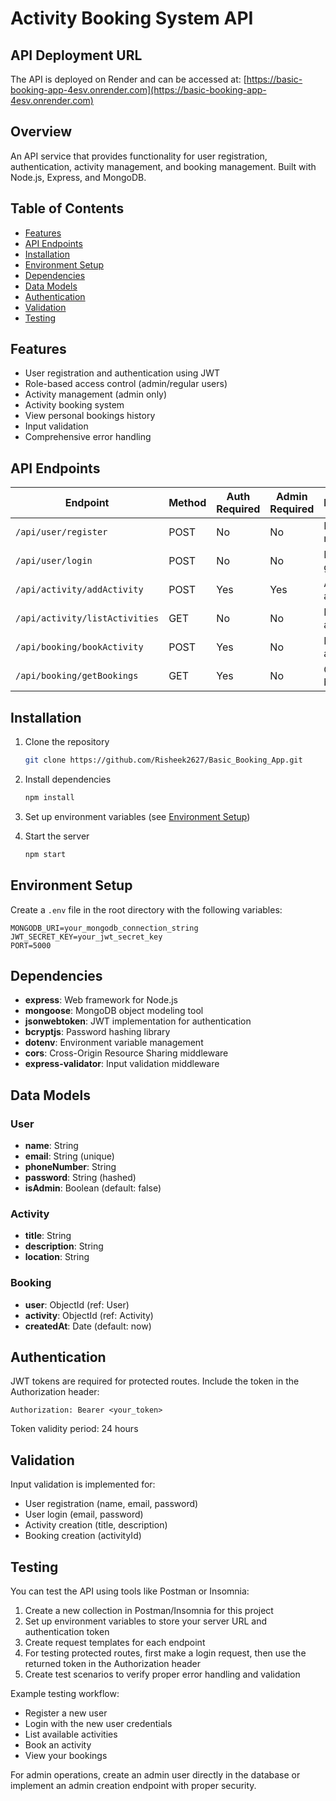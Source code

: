# Activity Booking System API

## API Deployment URL
The API is deployed on Render and can be accessed at:
[https://basic-booking-app-4esv.onrender.com](https://basic-booking-app-4esv.onrender.com)


## Overview

An API service that provides functionality for user registration, authentication, activity management, and booking management. Built with Node.js, Express, and MongoDB.

## Table of Contents

- [Features](#features)
- [API Endpoints](#api-endpoints)
- [Installation](#installation)
- [Environment Setup](#environment-setup)
- [Dependencies](#dependencies)
- [Data Models](#data-models)
- [Authentication](#authentication)
- [Validation](#validation)
- [Testing](#testing)

## Features

- User registration and authentication using JWT
- Role-based access control (admin/regular users)
- Activity management (admin only)
- Activity booking system
- View personal bookings history
- Input validation
- Comprehensive error handling

## API Endpoints

| Endpoint                       | Method | Auth Required | Admin Required | Description         |
| ------------------------------ | ------ | ------------- | -------------- | ------------------- |
| `/api/user/register`           | POST   | No            | No             | Register new user   |
| `/api/user/login`              | POST   | No            | No             | Login and get token |
| `/api/activity/addActivity`    | POST   | Yes           | Yes            | Add new activities  |
| `/api/activity/listActivities` | GET    | No            | No             | List all activities |
| `/api/booking/bookActivity`    | POST   | Yes           | No             | Book an activity    |
| `/api/booking/getBookings`     | GET    | Yes           | No             | Get user's bookings |

## Installation

1. Clone the repository

   ```bash
   git clone https://github.com/Risheek2627/Basic_Booking_App.git
   ```

2. Install dependencies

   ```bash
   npm install
   ```

3. Set up environment variables (see [Environment Setup](#environment-setup))

4. Start the server
   ```bash
   npm start
   ```

## Environment Setup

Create a `.env` file in the root directory with the following variables:

```
MONGODB_URI=your_mongodb_connection_string
JWT_SECRET_KEY=your_jwt_secret_key
PORT=5000
```

## Dependencies

- **express**: Web framework for Node.js
- **mongoose**: MongoDB object modeling tool
- **jsonwebtoken**: JWT implementation for authentication
- **bcryptjs**: Password hashing library
- **dotenv**: Environment variable management
- **cors**: Cross-Origin Resource Sharing middleware
- **express-validator**: Input validation middleware

## Data Models

### User

- **name**: String
- **email**: String (unique)
- **phoneNumber**: String
- **password**: String (hashed)
- **isAdmin**: Boolean (default: false)

### Activity

- **title**: String
- **description**: String
- **location**: String

### Booking

- **user**: ObjectId (ref: User)
- **activity**: ObjectId (ref: Activity)
- **createdAt**: Date (default: now)

## Authentication

JWT tokens are required for protected routes. Include the token in the Authorization header:

```
Authorization: Bearer <your_token>
```

Token validity period: 24 hours



## Validation

Input validation is implemented for:

- User registration (name, email, password)
- User login (email, password)
- Activity creation (title, description)
- Booking creation (activityId)

## Testing

You can test the API using tools like Postman or Insomnia:

1. Create a new collection in Postman/Insomnia for this project
2. Set up environment variables to store your server URL and authentication token
3. Create request templates for each endpoint
4. For testing protected routes, first make a login request, then use the returned token in the Authorization header
5. Create test scenarios to verify proper error handling and validation

Example testing workflow:

- Register a new user
- Login with the new user credentials
- List available activities
- Book an activity
- View your bookings

For admin operations, create an admin user directly in the database or implement an admin creation endpoint with proper security.

